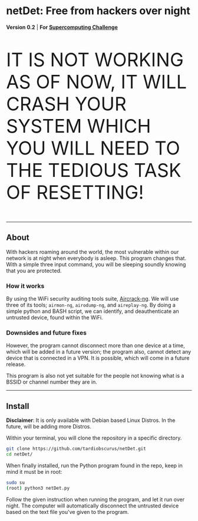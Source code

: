 # **netDet**: Free from hackers over night

**Version 0.2** | **For [Supercomputing Challenge](https://supercomputingchallenge.org/19-20/about.php)**

<p style="font-size: 50px;">IT IS NOT WORKING AS OF NOW, IT WILL CRASH YOUR SYSTEM WHICH YOU WILL NEED TO THE TEDIOUS TASK OF RESETTING!</p>

---

## **About**
With hackers roaming around the world, the most vulnerable within our network is at night when everybody is asleep. This program changes that. With a simple three input command, you will be sleeping soundly knowing that you are protected.

### **How it works**
By using the WiFi security auditing tools suite, [Aircrack-ng](https://github.com/aircrack-ng/aircrack-ng). We will use three of its tools; `airmon-ng`, `airodump-ng`, and `aireplay-ng`. By doing a simple python and BASH script, we can identify, and deauthenticate an untrusted device, found within the WiFi.

### **Downsides and future fixes**

However, the program cannot disconnect more than one device at a time, which will be added in a future version; the program also, cannot detect any device that is connected in a VPN. It is possible, which will come in a future release.

This program is also not yet suitable for the people not knowing what is a BSSID or channel number they are in.

---

## **Install**
**Disclaimer**: It is only available with Debian based Linux Distros. In the future, will be adding more Distros.

Within your terminal, you will clone the repository in a specific directory.

```sh
git clone https://github.com/tardiobscurus/netDet.git
cd netDet/
```

When finally installed, run the Python program found in the repo, keep in mind it must be in root:

```sh
sudo su
(root) python3 netDet.py
```

Follow the given instruction when running the program, and let it run over night. The computer will automatically disconnect the untrusted device based on the text file you've given to the program.
